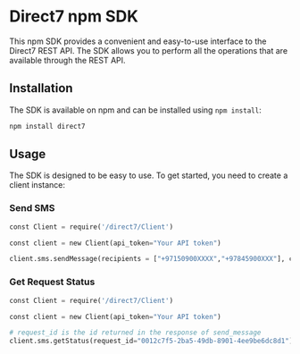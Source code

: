 # Direct7 npm SDK

This npm SDK provides a convenient and easy-to-use interface to the Direct7 REST API. The SDK allows you to perform
all the operations that are available through the REST API.

## Installation

The SDK is available on npm and can be installed using `npm install`:

```bash
npm install direct7
```

## Usage

The SDK is designed to be easy to use. To get started, you need to create a client instance:


### Send SMS

```python
const Client = require('/direct7/Client')

const client = new Client(api_token="Your API token")

client.sms.sendMessage(recipients = ["+97150900XXXX","+97845900XXX"], content = "Greetings from D7 API", originator = "SignOTP", report_url = "https://the_url_to_recieve_delivery_report.com", unicode = False)
```


### Get Request Status

```python
const Client = require('/direct7/Client')

const client = new Client(api_token="Your API token")

# request_id is the id returned in the response of send_message
client.sms.getStatus(request_id="0012c7f5-2ba5-49db-8901-4ee9be6dc8d1")
```
